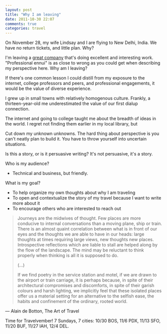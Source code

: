 ```yaml
---
layout: post
title: "Why I am leaving"
date: 2011-10-30 22:07
comments: true
categories: travel
---
```


On November 28, my wife Lindsay and I are flying to New Delhi, India.  We have
no return tickets, and little plan.  Why?

I'm leaving a [great company](http://thoughtbot.com) that's doing excellent and
interesting work.  "Professional ennui" is as close to wrong as you could get
when describing my perspective here.  Why am I leaving?

If there's one common lesson I could distill from my exposure to
the internet, college professors and peers, and professional engagements, it
would be the value of diverse experience.

I grew up in small towns with relatively homogenous culture.  Frankly, a
thirteen-year-old me underestimated the value of our first dialup connection.


The internet and going to college taught me about the breadth of
ideas in the world.  I regret not finding them earlier in my local library, but

Cut down my unknown
unknowns.  The hard thing about perspective is you can't neatly plan to build
it.  You have to throw yourself into uncertain situations.

Is this a story, or is it persuasive writing?  It's not persuasive, it's a
story.

Who is my audience?
* Technical and business, but friendly.

What is my goal?
* To help organize my own thoughts about why I am traveling
* To open and contextualize the story of my travel because I want to write more about it
* To encourage others who are interested to reach out

> Journeys are the midwives of thought. Few places are more conducive to internal
> conversations than a moving plane, ship or train. There is an almost quaint
> correlation between what is in front of our eyes and the thoughts we are able
> to have in our heads: large thoughts at times requiring large views, new
> thoughts new places. Introspective reflections which are liable to stall are
> helped along by the flow of the landscape. The mind may be reluctant to think
> properly when thinking is all it is supposed to do. 
> 
> (...)
> 
> If we find poetry in the service station and motel, if we are drawn to the
> airport or train carriage, it is perhaps because, in spite of their
> architectural compromises and discomforts, in spite of their garish colours and
> harsh lighting, we implicitly feel that these isolated places offer us a
> material setting for an alternative to the selfish ease, the habits and
> confinement of the ordinary, rooted world.

― Alain de Botton, The Art of Travel


Time for Travelvember! 7 Sundays, 7 cities: 10/30 BOS, 11/6 PDX, 11/13 SFO, 11/20 BUF, 11/27 IAH, 12/4 DEL.
